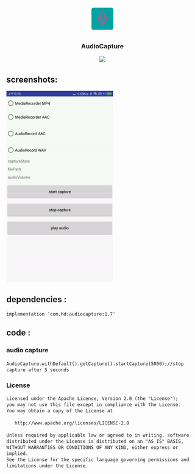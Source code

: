<p align="center">
	<img width="72" height="72" src="art/ic_launcher-web.png"/>
</p>
<h3 align="center">AudioCapture</h3>
<p align="center">
<a href="" target="_blank"><img src="https://img.shields.io/badge/release-v1.7-blue.svg"></img></a>
</p>

## screenshots:

<img src="art/capture-gif.gif" width="280px" height="500px"/> 

## dependencies :

```
implementation 'com.hd:audiocapture:1.7'
```

## code :

### audio capture

```
AudioCapture.withDefault().getCapture().startCapture(5000);//stop capture after 5 seconds
```


### License

    Licensed under the Apache License, Version 2.0 (the "License");
    you may not use this file except in compliance with the License.
    You may obtain a copy of the License at

       http://www.apache.org/licenses/LICENSE-2.0

    Unless required by applicable law or agreed to in writing, software
    distributed under the License is distributed on an "AS IS" BASIS,
    WITHOUT WARRANTIES OR CONDITIONS OF ANY KIND, either express or implied.
    See the License for the specific language governing permissions and
    limitations under the License.
